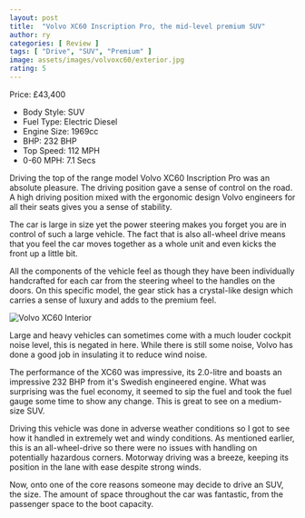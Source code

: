 ```yaml
---
layout: post
title:  "Volvo XC60 Inscription Pro, the mid-level premium SUV"
author: ry
categories: [ Review ]
tags: [ "Drive", "SUV", "Premium" ]
image: assets/images/volvoxc60/exterior.jpg
rating: 5
---
```


Price: £43,400

- Body Style: SUV
- Fuel Type: Electric Diesel
- Engine Size: 1969cc
- BHP: 232 BHP
- Top Speed: 112 MPH
- 0-60 MPH: 7.1 Secs

Driving the top of the range model Volvo XC60 Inscription Pro was an absolute pleasure. The driving position gave a sense of control on the road. A high driving position mixed with the ergonomic design Volvo engineers for all their seats gives you a sense of stability.

The car is large in size yet the power steering makes you forget you are in control of such a large vehicle. The fact that is also all-wheel drive means that you feel the car moves together as a whole unit and even kicks the front up a little bit.

All the components of the vehicle feel as though they have been individually handcrafted for each car from the steering wheel to the handles on the doors. On this specific model, the gear stick has a crystal-like design which carries a sense of luxury and adds to the premium feel.

![Volvo XC60 Interior](/assets/volvoxc60/interior.jpg)

Large and heavy vehicles can sometimes come with a much louder cockpit noise level, this is negated in here. While there is still some noise, Volvo has done a good job in insulating it to reduce wind noise.

The performance of the XC60 was impressive, its 2.0-litre and boasts an impressive 232 BHP from it's Swedish engineered engine. What was surprising was the fuel economy, it seemed to sip the fuel and took the fuel gauge some time to show any change. This is great to see on a medium-size SUV.

Driving this vehicle was done in adverse weather conditions so I got to see how it handled in extremely wet and windy conditions. As mentioned earlier, this is an all-wheel-drive so there were no issues with handling on potentially hazardous corners. Motorway driving was a breeze, keeping its position in the lane with ease despite strong winds.

Now, onto one of the core reasons someone may decide to drive an SUV, the size. The amount of space throughout the car was fantastic, from the passenger space to the boot capacity. 